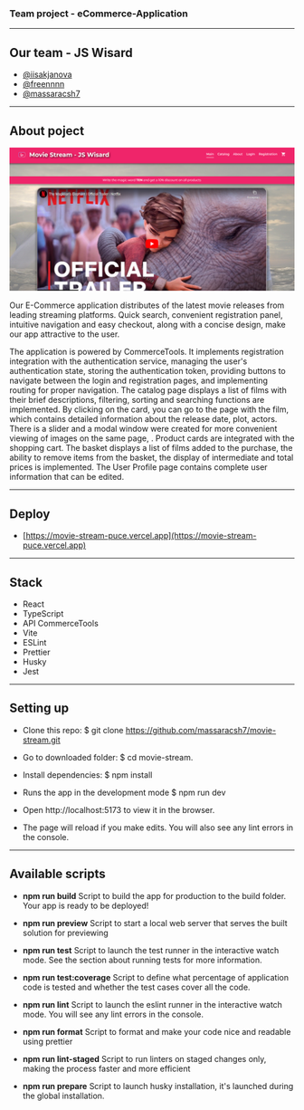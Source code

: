 ### Team project - eCommerce-Application ###

***************************

## Our team - JS Wisard ##

* [@iisakjanova](https://github.com/iisakjanova)
* [@freennnn](https://github.com/freennnn)
* [@massaracsh7](https://github.com/massaracsh7)


***************************

## About poject ##

![Screen ](public/screen.png)

Our E-Commerce application distributes of the latest movie releases from leading streaming platforms. Quick search, convenient registration panel, intuitive navigation and easy checkout, along with a concise design, make our app attractive to the user.

The application is powered by CommerceTools. It implements registration integration with the authentication service, managing the user's authentication state, storing the authentication token, providing buttons to navigate between the login and registration pages, and implementing routing for proper navigation. The catalog page displays a list of films with their brief descriptions, filtering, sorting and searching functions are implemented. By clicking on the card, you can go to the page with the film, which contains detailed information about the release date, plot, actors. There is a slider and a modal window were created for more convenient viewing of images on the same page, . Product cards are integrated with the shopping cart. The basket displays a list of films added to the purchase, the ability to remove items from the basket, the display of intermediate and total prices is implemented. The User Profile page contains complete user information that can be edited.

***************************

## Deploy ##

* [https://movie-stream-puce.vercel.app](https://movie-stream-puce.vercel.app)

***************************

## Stack ##

* React
* TypeScript
* API CommerceTools
* Vite
* ESLint
* Prettier
* Husky
* Jest

***************************

## Setting up ##

* Clone this repo: $ git clone https://github.com/massaracsh7/movie-stream.git

* Go to downloaded folder: $ cd movie-stream.

* Install dependencies: $ npm install

* Runs the app in the development mode $ npm run dev

* Open http://localhost:5173 to view it in the browser.

* The page will reload if you make edits. You will also see any lint errors in the console.

***************************

## Available scripts ##

* **npm run build**
Script to build the app for production to the build folder.
Your app is ready to be deployed!

* **npm run preview**
Script to start a local web server that serves the built solution for previewing

* **npm run test**
Script to launch the test runner in the interactive watch mode.
See the section about running tests for more information.

* **npm run test:coverage**
Script to define what percentage of application code is tested and whether the test cases cover all the code.

* **npm run lint**
Script to launch the eslint runner in the interactive watch mode.
You will see any lint errors in the console.

* **npm run format**
Script to format and make your code nice and readable using prettier

* **npm run lint-staged**
Script to run linters on staged changes only, making the process faster and more efficient

* **npm run prepare**
Script to launch husky installation, it's launched during the global installation.
